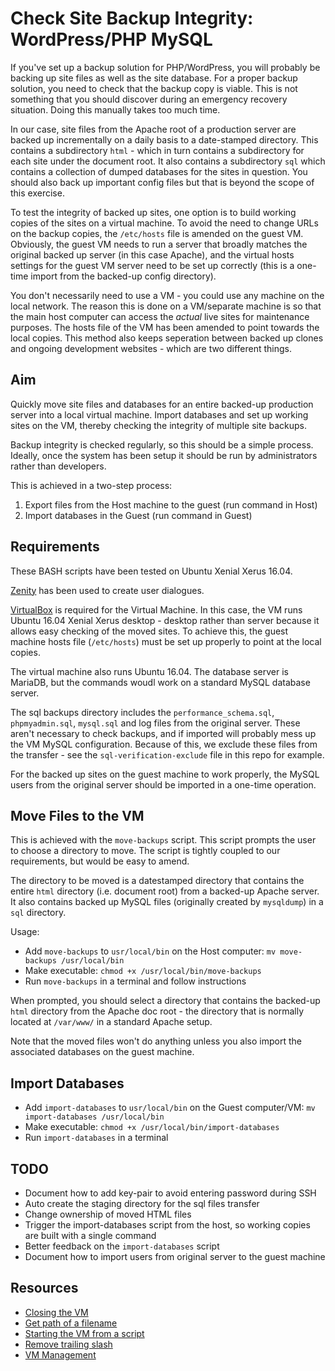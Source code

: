 Check Site Backup Integrity: WordPress/PHP MySQL
================================================

If you've set up a backup solution for PHP/WordPress, you will probably be backing up site files as well as the site database. For a proper backup solution, you need to check that the backup copy is viable. This is not something that you should discover during an emergency recovery situation. Doing this manually takes too much time.

In our case, site files from the Apache root of a production server are backed up incrementally on a daily basis to a date-stamped directory. This contains a subdirectory `html` - which in turn contains a subdirectory for each site under the document root. It also contains a subdirectory `sql` which contains a collection of dumped databases for the sites in question. You should also back up important config files but that is beyond the scope of this exercise.

To test the integrity of backed up sites, one option is to build working copies of the sites on a virtual machine. To avoid the need to change URLs on the backup copies, the `/etc/hosts` file is amended on the guest VM. Obviously, the guest VM needs to run a server that broadly matches the original backed up server (in this case Apache), and the virtual hosts settings for the guest VM server need to be set up correctly (this is a one-time import from the backed-up config directory).

You don't necessarily need to use a VM - you could use any machine on the local network. The reason this is done on a VM/separate machine is so that the main host computer can access the *actual* live sites for maintenance purposes. The hosts file of the VM has been amended to point towards the local copies. This method also keeps seperation between backed up clones and ongoing development websites - which are two different things.

## Aim
Quickly move site files and databases for an entire backed-up production server into a local virtual machine. Import databases and set up working sites on the VM, thereby checking the integrity of multiple site backups.

Backup integrity is checked regularly, so this should be a simple process. Ideally, once the system has been setup it should be run by administrators rather than developers.

This is achieved in a two-step process:

1. Export files from the Host machine to the guest (run command in Host)
2. Import databases in the Guest (run command in Guest)

## Requirements
These BASH scripts have been tested on Ubuntu Xenial Xerus 16.04.

[Zenity](https://help.gnome.org/users/zenity/stable/intro.html.en) has been used to create user dialogues.

[VirtualBox](https://www.virtualbox.org/) is required for the Virtual Machine. In this case, the VM runs Ubuntu 16.04 Xenial Xerus desktop - desktop rather than server because it allows easy checking of the moved sites. To achieve this, the guest machine hosts file (`/etc/hosts`) must be set up properly to point at the local copies.

The virtual machine also runs Ubuntu 16.04. The database server is MariaDB, but the commands woudl work on a standard MySQL database server.

The sql backups directory includes the `performance_schema.sql`, `phpmyadmin.sql`, `mysql.sql` and log files from the original server. These aren't necessary to check backups, and if imported will probably mess up the VM MySQL configuration. Because of this, we exclude these files from the transfer - see the `sql-verification-exclude` file in this repo for example.

For the backed up sites on the guest machine to work properly, the MySQL users from the original server should be imported in a one-time operation.

## Move Files to the VM
This is achieved with the `move-backups` script. This script prompts the user to choose a directory to move. The script is tightly coupled to our requirements, but would be easy to amend.

The directory to be moved is a datestamped directory that contains the entire
`html` directory (i.e. document root) from a backed-up Apache server. It also contains backed up MySQL files (originally created by `mysqldump`) in a `sql` directory.

Usage:

- Add `move-backups` to `usr/local/bin` on the Host computer: `mv move-backups /usr/local/bin`
- Make executable: `chmod +x /usr/local/bin/move-backups`
- Run `move-backups` in a terminal and follow instructions

When prompted, you should select a directory that contains the backed-up `html`
directory from the Apache doc root - the directory that is normally located
at `/var/www/` in a standard Apache setup.

Note that the moved files won't do anything unless you also import the
associated databases on the guest machine.

## Import Databases
- Add `import-databases` to `usr/local/bin` on the Guest computer/VM: `mv import-databases /usr/local/bin`
- Make executable: `chmod +x /usr/local/bin/import-databases`
- Run `import-databases` in a terminal

## TODO
- Document how to add key-pair to avoid entering password during SSH
- Auto create the staging directory for the sql files transfer
- Change ownership of moved HTML files
- Trigger the import-databases script from the host, so working copies are built with a single command
- Better feedback on the `import-databases` script
- Document how to import users from original server to the guest machine

Resources
---------
* [Closing the VM](https://www.virtualbox.org/manual/ch08.htmlvboxmanage-controlvm)
* [Get path of a filename](http://stackoverflow.com/a/10274182)
* [Starting the VM from a script](https://www.virtualbox.org/manual/ch08.htmlvboxmanage-startvm)
* [Remove trailing slash](http://stackoverflow.com/a/19485757)
* [VM Management](http://ubuntuforums.org/archive/index.php/t-1078689.html)
